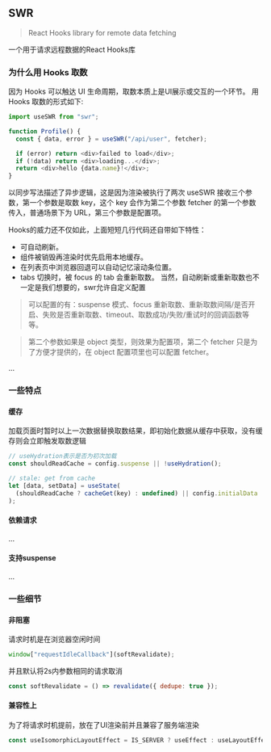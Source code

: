 ## SWR 

> React Hooks library for remote data fetching

一个用于请求远程数据的React Hooks库

###  为什么用 Hooks 取数
因为 Hooks 可以触达 UI 生命周期，取数本质上是UI展示或交互的一个环节。 用 Hooks 取数的形式如下:
```js
import useSWR from "swr";

function Profile() {
  const { data, error } = useSWR("/api/user", fetcher);

  if (error) return <div>failed to load</div>;
  if (!data) return <div>loading...</div>;
  return <div>hello {data.name}!</div>;
}
```

以同步写法描述了异步逻辑，这是因为渲染被执行了两次
useSWR 接收三个参数，第一个参数是取数 key，这个 key 会作为第二个参数 fetcher 的第一个参数传入，普通场景下为 URL，第三个参数是配置项。

Hooks的威力还不仅如此，上面短短几行代码还自带如下特性：
+ 可自动刷新。
+ 组件被销毁再渲染时优先启用本地缓存。
+ 在列表页中浏览器回退可以自动记忆滚动条位置。
+ tabs 切换时，被 focus 的 tab 会重新取数。
当然，自动刷新或重新取数也不一定是我们想要的，swr允许自定义配置

> 可以配置的有：suspense 模式、focus 重新取数、重新取数间隔/是否开启、失败是否重新取数、timeout、取数成功/失败/重试时的回调函数等等。

> 第二个参数如果是 object 类型，则效果为配置项，第二个 fetcher 只是为了方便才提供的，在 object 配置项里也可以配置 fetcher。

...

### 一些特点

#### 缓存
加载页面时暂时以上一次数据替换取数结果，即初始化数据从缓存中获取，没有缓存则会立即触发取数逻辑

```js
// useHydration表示是否为初次加载
const shouldReadCache = config.suspense || !useHydration();

// stale: get from cache
let [data, setData] = useState(
  (shouldReadCache ? cacheGet(key) : undefined) || config.initialData
);
```

#### 依赖请求
...

#### 支持suspense
... 



### 一些细节


#### 非阻塞
请求时机是在浏览器空闲时间
```js
window["requestIdleCallback"](softRevalidate);
```

并且默认将2s内参数相同的请求取消
```js
const softRevalidate = () => revalidate({ dedupe: true });
```

#### 兼容性上
为了将请求时机提前，放在了UI渲染前并且兼容了服务端渲染
```js
const useIsomorphicLayoutEffect = IS_SERVER ? useEffect : useLayoutEffect;
```

